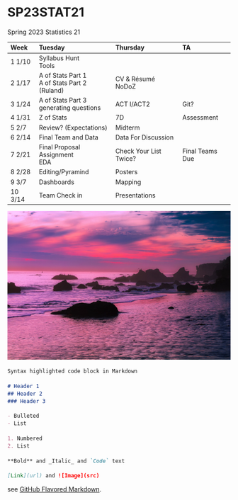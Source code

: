 # SP23STAT21
Spring 2023 Statistics 21

| Week  | Tuesday    | Thursday   | TA    | 
| :---      | :---  | :---        | :---       | 
|  1  1/10  | Syllabus Hunt <br> Tools  |  |   |                                                                                                          
|  2  1/17  | A of Stats Part 1 <br> A of Stats Part 2 (Ruland)   |  CV & Résumé  <br> NoDoZ |   |                                                                         
|  3  1/24 | A of Stats Part 3 <br> generating questions |  ACT I/ACT2   |  Git? |                                                                                                                  
|  4  1/31 | Z of Stats   |  7D  | Assessment |                                                                                            
|  5  2/7 | Review? (Expectations)  | Midterm | |                                                                                                        
|  6  2/14 |   Final Team and Data   |   Data For Discussion  |  |                                                                                                    
|  7  2/21  |  Final Proposal Assignment  <br> EDA |  Check Your List Twice? | Final Teams Due|                                                                                                        
|  8  2/28 | Editing/Pyramind   | Posters   |  |
|  9  3/7 | Dashboards      |  Mapping |     |
| 10  3/14 | Team Check in |  Presentations |   |

![Malibu](images/malibu-2080075_1920.jpeg)

```markdown
Syntax highlighted code block in Markdown

# Header 1
## Header 2
### Header 3

- Bulleted
- List

1. Numbered
2. List

**Bold** and _Italic_ and `Code` text

[Link](url) and ![Image](src)
```

see [GitHub Flavored Markdown](https://guides.github.com/features/mastering-markdown/).

